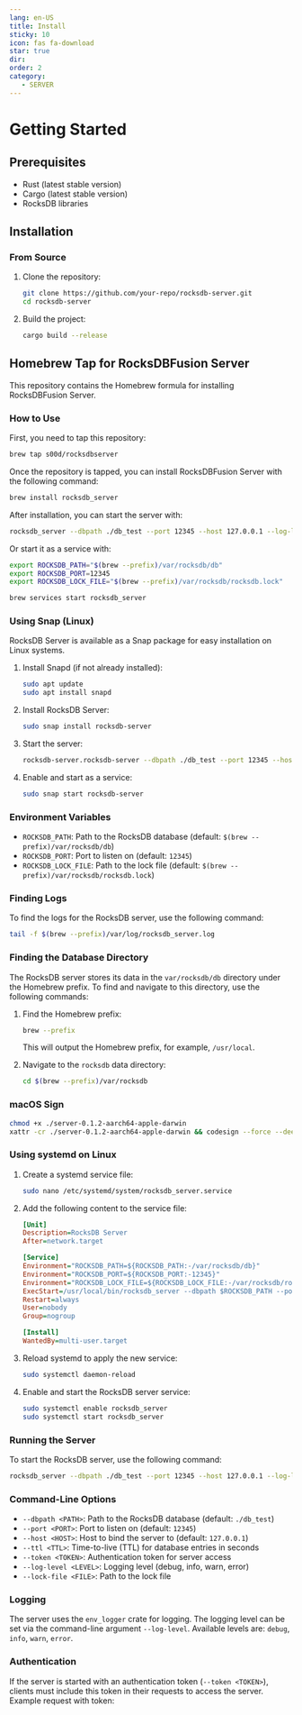 ```yaml
---
lang: en-US
title: Install
sticky: 10
icon: fas fa-download
star: true
dir:
order: 2
category:
   - SERVER
---
```



# Getting Started

## Prerequisites

- Rust (latest stable version)
- Cargo (latest stable version)
- RocksDB libraries

## Installation

### From Source

1. Clone the repository:
   ```sh
   git clone https://github.com/your-repo/rocksdb-server.git
   cd rocksdb-server
   ```

2. Build the project:
   ```sh
   cargo build --release
   ```

## Homebrew Tap for RocksDBFusion Server

This repository contains the Homebrew formula for installing RocksDBFusion Server.

### How to Use

First, you need to tap this repository:

```sh
brew tap s00d/rocksdbserver
```

Once the repository is tapped, you can install RocksDBFusion Server with the following command:

```sh
brew install rocksdb_server
```

After installation, you can start the server with:

```sh
rocksdb_server --dbpath ./db_test --port 12345 --host 127.0.0.1 --log-level info
```

Or start it as a service with:

```sh
export ROCKSDB_PATH="$(brew --prefix)/var/rocksdb/db"
export ROCKSDB_PORT=12345
export ROCKSDB_LOCK_FILE="$(brew --prefix)/var/rocksdb/rocksdb.lock"

brew services start rocksdb_server
```

### Using Snap (Linux)

RocksDB Server is available as a Snap package for easy installation on Linux systems.

1. Install Snapd (if not already installed):
   ```sh
   sudo apt update
   sudo apt install snapd
   ```

2. Install RocksDB Server:
   ```sh
   sudo snap install rocksdb-server
   ```

3. Start the server:
   ```sh
   rocksdb-server.rocksdb-server --dbpath ./db_test --port 12345 --host 127.0.0.1 --log-level info
   ```

4. Enable and start as a service:
   ```sh
   sudo snap start rocksdb-server
   ```

### Environment Variables

- `ROCKSDB_PATH`: Path to the RocksDB database (default: `$(brew --prefix)/var/rocksdb/db`)
- `ROCKSDB_PORT`: Port to listen on (default: `12345`)
- `ROCKSDB_LOCK_FILE`: Path to the lock file (default: `$(brew --prefix)/var/rocksdb/rocksdb.lock`)

### Finding Logs

To find the logs for the RocksDB server, use the following command:

```sh
tail -f $(brew --prefix)/var/log/rocksdb_server.log
```

### Finding the Database Directory

The RocksDB server stores its data in the `var/rocksdb/db` directory under the Homebrew prefix. To find and navigate to this directory, use the following commands:

1. Find the Homebrew prefix:
   ```sh
   brew --prefix
   ```

   This will output the Homebrew prefix, for example, `/usr/local`.

2. Navigate to the `rocksdb` data directory:
   ```sh
   cd $(brew --prefix)/var/rocksdb
   ```

### macOS Sign

```bash
chmod +x ./server-0.1.2-aarch64-apple-darwin
xattr -cr ./server-0.1.2-aarch64-apple-darwin && codesign --force --deep --sign - ./server-0.1.2-aarch64-apple-darwin
```

### Using systemd on Linux

1. Create a systemd service file:

   ```sh
   sudo nano /etc/systemd/system/rocksdb_server.service
   ```

2. Add the following content to the service file:

   ```ini
   [Unit]
   Description=RocksDB Server
   After=network.target

   [Service]
   Environment="ROCKSDB_PATH=${ROCKSDB_PATH:-/var/rocksdb/db}"
   Environment="ROCKSDB_PORT=${ROCKSDB_PORT:-12345}"
   Environment="ROCKSDB_LOCK_FILE=${ROCKSDB_LOCK_FILE:-/var/rocksdb/rocksdb.lock}"
   ExecStart=/usr/local/bin/rocksdb_server --dbpath $ROCKSDB_PATH --port $ROCKSDB_PORT --lock-file $ROCKSDB_LOCK_FILE --host 127.0.0.1 --log-level info
   Restart=always
   User=nobody
   Group=nogroup

   [Install]
   WantedBy=multi-user.target
   ```

3. Reload systemd to apply the new service:

   ```sh
   sudo systemctl daemon-reload
   ```

4. Enable and start the RocksDB server service:

   ```sh
   sudo systemctl enable rocksdb_server
   sudo systemctl start rocksdb_server
   ```

### Running the Server

To start the RocksDB server, use the following command:

```sh
rocksdb_server --dbpath ./db_test --port 12345 --host 127.0.0.1 --log-level info
```

### Command-Line Options

- `--dbpath <PATH>`: Path to the RocksDB database (default: `./db_test`)
- `--port <PORT>`: Port to listen on (default: `12345`)
- `--host <HOST>`: Host to bind the server to (default: `127.0.0.1`)
- `--ttl <TTL>`: Time-to-live (TTL) for database entries in seconds
- `--token <TOKEN>`: Authentication token for server access
- `--log-level <LEVEL>`: Logging level (debug, info, warn, error)
- `--lock-file <FILE>`: Path to the lock file



### Logging

The server uses the `env_logger` crate for logging. The logging level can be set via the command-line argument `--log-level`. Available levels are: `debug`, `info`, `warn`, `error`.

### Authentication

If the server is started with an authentication token (`--token <TOKEN>`), clients must include this token in their requests to access the server. Example request with token:
